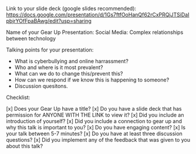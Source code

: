 Link to your slide deck (google slides recommended): 
https://docs.google.com/presentation/d/1Gs7ftfOoHanQf62rCxPRQjJTSiDaIpbjrYOfFpaBAwg/edit?usp=sharing

Name of your Gear Up Presentation: 
Social Media: Complex relationships between technology

Talking points for your presentation:
- What is cyberbullying and online harrassment?
- Who and where is it most prevalent?
- What can we do to change this/prevent this?
- How can we respond if we know this is happening to someone?
- Discussion quesitons.

Checklist:

 [x] Does your Gear Up have a title?
 [x] Do you have a slide deck that has permission for ANYONE WITH THE LINK to view it?
 [x] Did you include an introduction of yourself?
 [x] Did you include a connection to gear up and why this talk is important to you?
 [x] Do you have engaging content?
 [x] Is your talk between 5-7 minutes?
 [x] Do you have at least three discussion questions?
 [x] Did you implement any of the feedback that was given to you about this talk?
